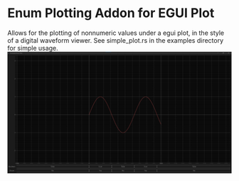 # Enum Plotting Addon for EGUI Plot
Allows for the plotting of nonnumeric values under a egui plot, in the style of a digital waveform viewer.
See simple_plot.rs in the examples directory for simple usage.
![Simple Example](example.png)
